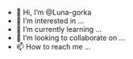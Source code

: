 - 👋 Hi, I’m @Luna-gorka
- 👀 I’m interested in ...
- 🌱 I’m currently learning  ...
- 💞️ I’m looking to collaborate on ...
- 📫 How to reach me ...

<!---
Luna-gorka/Luna-gorka is a ✨ special ✨ repository because its `README.md` (this file) appears on your GitHub profile.
You can click the Preview link to take a look at your changes.
--->
